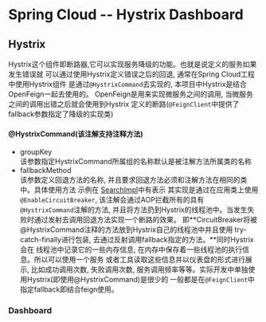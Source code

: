 # Spring Cloud -- Hystrix Dashboard
## Hystrix
Hystrix这个组件即断路器,它可以实现服务降级的功能。也就是说定义的服务如果发生错误就
可以通过使用Hystrix定义错误之后的回退, 通常在Spring Cloud工程中使用Hystrix组件
是通过`@HystrixCommand`去实现的, 本项目中Hystrix是结合OpenFeign一起去使用的。
OpenFeign是用来实现微服务之间的调用, 当微服务之间的调用出错之后就会使用到Hystrix
定义的断路(`@FeignClient`中提供了fallback参数指定了降级的实现类) 
#### @HystrixCommand(该注解支持注释方法)
- groupKey   
  该参数指定HystrixCommand所属组的名称默认是被注解方法所属类的名称
- fallbackMethod  
  该参数定义回退方法的名称, 并且要求回退方法必须和注解方法在相同的类中。具体使用方法
  示例在
  [SearchImpl](https://github.com/jaaaar/cloud-ad/blob/master/ad-service/ad-search/src/main/java/top/ezttf/ad/search/impl/SearchImpl.java)中有表示
  其实现是通过在应用类上使用`@EnableCircuitBreaker`,
  该注解会通过AOP拦截所有的具有 `@HystrixCommand`注解的方法,
  并且将方法扔到Hystrix的线程池中。当发生失败时通过发射去调用回退方法实现一个断路的效果。
  即**CircuitBreaker将被@HystrixCommand注释的方法放到Hystrix自己的线程池中并且使用
  try-catch-finally进行包装,
  去通过反射调用fallback指定的方法。**同时Hystrix会在
  线程池中记录它的一些内存信息,
  在内存中保存着一些线程池的执行信息。所以可以使用一个服务
  或者工具读取这些信息并以仪表盘的形式进行展示, 比如成功调用次数, 失败调用次数,
  服务调用频率等等。实际开发中单独使用Hystrix(即使用@HystrixCommand)是很少的
  一般都是在`@FeignClient`中指定fallback即结合feign使用。
  
### Dashboard  